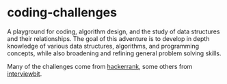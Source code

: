 # coding-challenges
A playground for coding, algorithm design, and the study of data structures and their relationships. The goal of this adventure is to develop in depth knowledge of various data structures,  algorithms, and programming concepts, while also broadening and refining general problem solving skills.

Many of the challenges come from [hackerrank](https://www.hackerrank.com/),
some others from [interviewbit](https://www.interviewbit.com/).
